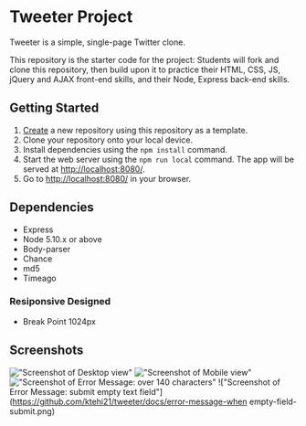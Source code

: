 # Tweeter Project

Tweeter is a simple, single-page Twitter clone.

This repository is the starter code for the project: Students will fork and clone this repository, then build upon it to practice their HTML, CSS, JS, jQuery and AJAX front-end skills, and their Node, Express back-end skills.

## Getting Started

1. [Create](https://docs.github.com/en/repositories/creating-and-managing-repositories/creating-a-repository-from-a-template) a new repository using this repository as a template.
2. Clone your repository onto your local device.
3. Install dependencies using the `npm install` command.
3. Start the web server using the `npm run local` command. The app will be served at <http://localhost:8080/>.
4. Go to <http://localhost:8080/> in your browser.

## Dependencies

- Express
- Node 5.10.x or above
- Body-parser
- Chance
- md5
- Timeago

### Resiponsive Designed
  
  - Break Point 1024px

## Screenshots
!["Screenshot of Desktop view"](https://github.com/ktehi21/tweeter/docs/new-tweet-char-counting.png)
!["Screenshot of Mobile view"](https://github.com/ktehi21/tweeter/docs/mobile-screen.png)
!["Screenshot of Error Message: over 140 characters"](https://github.com/ktehi21/tweeter/docs/error-messege-when-exceed-140-char.png)
!["Screenshot of Error Message: submit empty text field"](https://github.com/ktehi21/tweeter/docs/error-message-when empty-field-submit.png)
